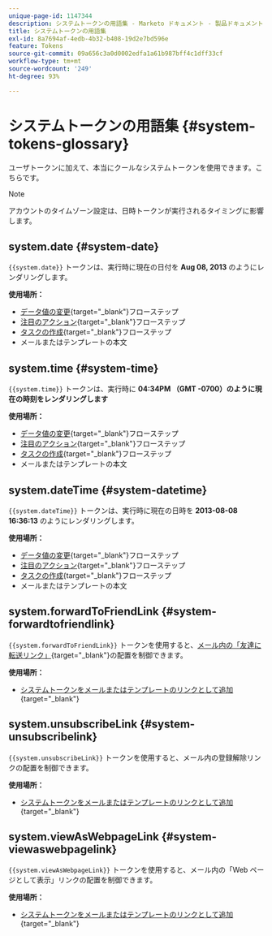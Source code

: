 ```yaml
---
unique-page-id: 1147344
description: システムトークンの用語集 - Marketo ドキュメント - 製品ドキュメント
title: システムトークンの用語集
exl-id: 8a7694af-4edb-4b32-b408-19d2e7bd596e
feature: Tokens
source-git-commit: 09a656c3a0d0002edfa1a61b987bff4c1dff33cf
workflow-type: tm+mt
source-wordcount: '249'
ht-degree: 93%

---
```


# システムトークンの用語集 {#system-tokens-glossary}

ユーザトークンに加えて、本当にクールなシステムトークンを使用できます。こちらです。

>[!NOTE]
>
>アカウントのタイムゾーン設定は、日時トークンが実行されるタイミングに影響します。

## system.date {#system-date}

`{{system.date}}` トークンは、実行時に現在の日付を **Aug 08, 2013** のようにレンダリングします。

**使用場所：**

* [データ値の変更](/help/marketo/product-docs/core-marketo-concepts/smart-campaigns/flow-actions/change-data-value.md){target="_blank"}フローステップ
* [注目のアクション](/help/marketo/product-docs/core-marketo-concepts/smart-campaigns/flow-actions/interesting-moment.md){target="_blank"}フローステップ
* [タスクの作成](/help/marketo/product-docs/core-marketo-concepts/smart-campaigns/salesforce-flow-actions/create-task.md){target="_blank"}フローステップ
* メールまたはテンプレートの本文

## system.time {#system-time}

`{{system.time}}` トークンは、実行時に **04:34PM （GMT -0700）のように現在の時刻をレンダリングします**

**使用場所：**

* [データ値の変更](/help/marketo/product-docs/core-marketo-concepts/smart-campaigns/flow-actions/change-data-value.md){target="_blank"}フローステップ
* [注目のアクション](/help/marketo/product-docs/core-marketo-concepts/smart-campaigns/flow-actions/interesting-moment.md){target="_blank"}フローステップ
* [タスクの作成](/help/marketo/product-docs/core-marketo-concepts/smart-campaigns/salesforce-flow-actions/create-task.md){target="_blank"}フローステップ
* メールまたはテンプレートの本文

## system.dateTime {#system-datetime}

`{{system.dateTime}}` トークンは、実行時に現在の日時を **2013-08-08 16:36:13** のようにレンダリングします。

**使用場所：**

* [データ値の変更](/help/marketo/product-docs/core-marketo-concepts/smart-campaigns/flow-actions/change-data-value.md){target="_blank"}フローステップ
* [注目のアクション](/help/marketo/product-docs/core-marketo-concepts/smart-campaigns/flow-actions/interesting-moment.md){target="_blank"}フローステップ
* [タスクの作成](/help/marketo/product-docs/core-marketo-concepts/smart-campaigns/salesforce-flow-actions/create-task.md){target="_blank"}フローステップ
* メールまたはテンプレートの本文

## system.forwardToFriendLink {#system-forwardtofriendlink}

`{{system.forwardToFriendLink}}` トークンを使用すると、[メール内の「友達に転送リンク」](/help/marketo/product-docs/email-marketing/general/functions-in-the-editor/forward-to-a-friend-link-in-emails.md){target="_blank"}の配置を制御できます。

**使用場所：**

* [システムトークンをメールまたはテンプレートのリンクとして追加](/help/marketo/product-docs/email-marketing/general/using-tokens/add-a-system-token-as-a-link-in-an-email.md){target="_blank"}

## system.unsubscribeLink {#system-unsubscribelink}

`{{system.unsubscribeLink}}` トークンを使用すると、メール内の登録解除リンクの配置を制御できます。

**使用場所：**

* [システムトークンをメールまたはテンプレートのリンクとして追加](/help/marketo/product-docs/email-marketing/general/using-tokens/add-a-system-token-as-a-link-in-an-email.md){target="_blank"}

## system.viewAsWebpageLink {#system-viewaswebpagelink}

`{{system.viewAsWebpageLink}}` トークンを使用すると、メール内の「Web ページとして表示」リンクの配置を制御できます。

**使用場所：**

* [システムトークンをメールまたはテンプレートのリンクとして追加](/help/marketo/product-docs/email-marketing/general/using-tokens/add-a-system-token-as-a-link-in-an-email.md){target="_blank"}
